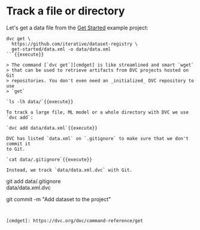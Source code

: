 # Track a file or directory

Let's get a data file from the [Get
Started](https://dvc.org/doc/start/data-and-model-versioning) example project:

```
dvc get \
  https://github.com/iterative/dataset-registry \
  get-started/data.xml -o data/data.xml
```{{execute}}

> The command [`dvc get`][cmdget] is like streamlined and smart `wget`
> that can be used to retrieve artifacts from DVC projects hosted on Git
> repositories. You don't even need an _initialized_ DVC repository to use
> `get`

`ls -lh data/`{{execute}}

To track a large file, ML model or a whole directory with DVC we use `dvc add`:

`dvc add data/data.xml`{{execute}}

DVC has listed `data.xml` on `.gitignore` to make sure that we don't commit it
to Git.

`cat data/.gitignore`{{execute}}

Instead, we track `data/data.xml.dvc` with Git. 

```
git add data/.gitignore \
        data/data.xml.dvc

git commit -m "Add dataset to the project"
```{{execute}}


[cmdget]: https://dvc.org/doc/command-reference/get

